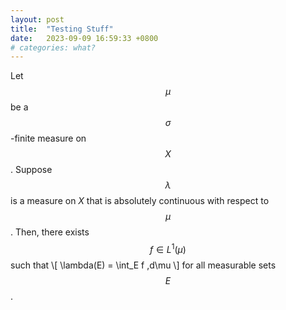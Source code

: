 ```yaml
---
layout: post
title:  "Testing Stuff"
date:   2023-09-09 16:59:33 +0800
# categories: what?
---
```

<script
  src="https://cdn.mathjax.org/mathjax/latest/MathJax.js?config=TeX-AMS-MML_HTMLorMML"
  type="text/javascript">
</script>

Let $$\mu$$ be a $$\sigma$$-finite measure on $$X$$. 
Suppose $$\lambda$$ is a measure on $X$ that is absolutely 
continuous with respect to $$\mu$$. 
Then, there exists $$f \in L^1(\mu)$$ such that 
\\[
\lambda(E) = \int_E f \,d\mu
\\]
for all measurable sets $$E$$.